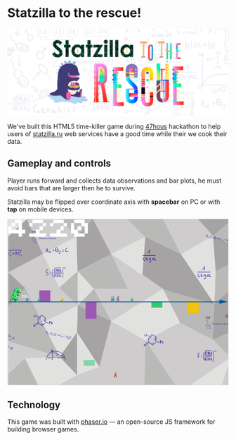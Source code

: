 # Statzilla to the rescue! 

![](assets/logo.jpg)

We've built this HTML5 time-killer game during [47hous](http://47hours.org/) 
hackathon to help users of [statzilla.ru](www.statzilla.ru) web services
have a good time while their we cook their data.

## Gameplay and controls

Player runs forward and collects data observations and bar plots, he must 
avoid bars that are larger then he to survive. 

Statzilla may be flipped over coordinate axis with **spacebar** on PC or with 
**tap** on mobile devices.

![](assets/statzilla-to-the-rescue.png)

## Technology

This game was built with [phaser.io](http://phaser.io/) — an open-source
JS framework for building browser games. 

  
